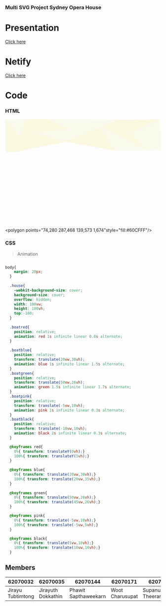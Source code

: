 ### Multi SVG Project Sydney Opera House

# Presentation
[Click here](https://youtu.be/NQkaTZed058)

# Netify
[Click here](https://youtu.be/NQkaTZed058)

# Code
### HTML

<!DOCTYPE html>
<html lang="en">
<head>
  <meta charset="UTF-8">
  <meta name="viewport" content="width=device-width, initial-scale=1.0">
  <link rel="stylesheet" href="style.css" />
  <title>Sydney Opera House</title>
</head>
<body>
  <svg class="house" viewbox="0 0 1200 800"> 
   <!--  sky-->
   <g id="sky" mode="day" onclick="changemode('night')">
    <polygon points="2,254 75,253 112,146 1,5" style="fill:#FAF9E0"/> <!--  sky1-->
    <polygon points="1,5 112,146 166,3" style="fill:#F9F9EC"/> <!--  sky2-->
    <polygon points="164,3 332,2 225,107 73,253" style="fill:#FAF9E0"/><!--  sky3-->
    <polygon points="225,107 466,175 71,254" style="fill:#FAF9E0"/><!--  sky4-->
    <polygon points="225,107 466,175 493,72" style="fill:#F9F9EC"/><!--  sky5-->
    <polygon points="332,2 225,107 493,72" style="fill:#FAF9E0"/><!--  sky6-->
    <polygon points="332,2 493,72 733,63 868,5" style="fill:#F9F9EC"/><!--  sky7-->
    <polygon points="466,175 733,63 840,242" style="fill:#FAF9E0"/><!--  sky8-->
    <polygon points="466,175 493,72 733,63" style="fill:#F9F9EC"/><!--  sky9-->
    <polygon points="733,63 870,5 1094,241" style="fill:#FAF9E0"/><!--  sky10-->
    <polygon points="733,63 840,242 1092,241" style="fill:#F9F9EC"/><!--  sky11-->
    <polygon points="868,5 974,113 1194,3" style="fill:#FAF9E0"/><!--  sky12-->
    <polygon points="1194,3 974,113 1092,241 1199,239" style="fill:#F9F9EC"/><!--  sky13-->
  </g>

  <!--  ocean-->
  <polygon points="2,254 75,253 74,280" style="fill:#00A2E8"/><!--  ocean1-->
  <polygon points="2,254 74,280 1,674" style="fill:#99D9EA"/><!--  ocean2-->
  <polygon points="74,280 287,468 139,573 1,674"style="fill:#60CFFF"/><!--  ocean3-->
  <polygon points="139,573 1,674 369,796" style="fill:#99D9EA"/><!--  ocean4-->
  <polygon points="1,674 369,796 1,798" style="fill:#00A2E8"/><!--  ocean5-->
  <polygon points="287,468 139,573 207,640 412,679" style="fill:#00A2E8"/><!--  ocean6-->
  <polygon points="207,640 412,679 640,720 369,796" style="fill:#73EAFF"/><!--  ocean7-->
  <polygon points="369,796 640,720 783,798" style="fill:#60CFFF"/><!--  ocean8-->
  <polygon points="287,468 412,679 640,720" style="fill:#99D9EA"/><!--  ocean9-->
  <polygon points="640,720 783,798 929,640" style="fill:#00A2E8"/><!--  ocean10-->
  <polygon points="783,798 929,640 1052,717 1200,799" style="fill:#99D9EA"/><!--  ocean11-->
  <polygon points="929,640 1024,525 1052,717"  style="fill:#60CFFF"/><!--  ocean12-->
  <polygon points="1024,525 1052,717 1198,487 1168,476" style="fill:#99D9EA"/><!--  ocean13-->
  <polygon points="1198,487 1052,717 1200,799" style="fill:#60CFFF"/><!--  ocean14-->
  <polygon points="1071,438 1198,487 1199,239" style="fill:#73EAFF"/><!--  ocean15-->
  <polygon points="1092,237 1199,239 1071,438 1026,294" style="fill:#73EAFF"/><!--  ocean16-->
  <polygon points="1026,294 921,378 1071,438" style="fill:#99D9EA"/><!--  ocean17-->
  <polygon points="1096,237 840,242 755,504 921,378" style="fill:#00A2E8"/><!--  ocean18-->
  <polygon points="755,504 921,378 1168,476 1024,525" style="fill:#73EAFF"/><!--  ocean19--> 
  

  <!--   กรอบฐานข้าง+หน้า -->
  <polygon points="75,253 77,280 326,494 322,459" style="fill:#bdb7a9"/>
  <polygon points="322,459 347, 528 384,578 381,616 346,564 326,494" style="fill:#bdb6ac"/>
  <polygon points="384,578 381,616 527,690 528,651" style="fill:#bdb6ac"/>
  <polygon points="528,651 635,676 635,718 524,690" style="fill:#bdb7ab"/>
  <polygon points="635,676 635,718 797,698 797,656" style="fill:#bdb6ac"/>
  <polygon points="797,698 797,656 925,603 926,641" style="fill:#c4bdb5"/>
  <polygon points="925,603 926,641 1007,579 1006,543" style="fill:#cec8bc"/>
  <polygon points="1007,579 1006,543 1022,493 1021,525" style="fill:#d8d5cc"/>
  <polygon points="1022,493 1021,525 1077,503 1081,471" style="fill:#c7c1b5"/>
  
  
  <!--   ฐานหลัง -->
  <polygon points="75,253 466,177 467,203 454,221 435,224 345,221 353,231 366,238 269,255 237,263 243,282 297,336 241,349 221,360 213,369" style="fill:#f3efe3"/>
  <polygon points="466,177 957,383 710,581 350,470 318,372" style="fill:#f3efe3"/>
  <polygon points="634,239 714,393 827,251 802,198 622,160" style="fill:#f3efe3"/>
  <polygon points="371,206 174,268 459,495 928,489" style="fill:#f3efe3"/>
  
  
  <!--   โดมเล็กซ้าย -->
  <polygon points="454,221 435,224 345,221 353,231 366,238 414,232 438,240" style="fill:#c3bcb4"/>
  <polygon points="385,236 367,238 269,255 345,326 241,349 315,413 331,410 332,398 289,371 274,347 354,346 354,326 357,308 360,279" style="fill:#f7f1e5"/>
  <polygon points="269,255 237,263 317,332 345,326" style="fill:#aca69a"/>
  <polygon points="237,263 243,282 299,336 317,332" style="fill:#b2aba1"/>
  <polygon points="354,326 357,308 360,279 385,236 406,255 417,273 397,315 382,370 369,355" style="fill:#c9cac5"/>
  <polygon points="354,326 369,355 359,376 354,346" style="fill:#adaea6"/>
  <polygon points="385,236 406,255 417,273 438,240 414,232" style="fill:#f6eee3"/>
  <polygon points="221,360 213,369 322,459 347,528 384,578 432,602 538,575 430,588 321,443" style="fill:#a49d93"/>
  <polygon points="432,602 538,575 565,570 617,553 643,543 667,530 667,490 724,507 733,509 757,514 774,514 779,519 801,519 858,504 912,476 918,474 949,450 975,417 972,410 971,397 960,394 960,389 960,383 1068,431 1081,471 1022,493 1006,543 925,603 797,656 635,676 528,651" style="fill:#f8f2e6"/>
  <polygon points="565,570 565,540 594,519 595,560" style="fill:#bab4a4"/>
  <polygon points="594,519 644,503 643,491 667,490 667,530 643,543 617,553 595,560" style="fill:#c5beae"/>
  <polygon points="643,491 644,503 597,518 626,499" style="fill:#a69d96"/>
  <polygon points="597,518 626,499 468,534 469,544" style="fill:#99928c"/>
  <polygon points="432,529 433,536 468,534 626,499 625,493" style="fill:#918d82"/>
  <polygon points="626,499 625,493 638,468 660,477 667,490" style="fill:#c3bca9"/>
  <polygon points="638,468 625,493 432,529 433,536 468,534 469,544 594,519 565,540 565,570 538,575 430,588 327,451 221,360 241,349 315,413 331,410 332,398 289,371 274,347 354,346 359,376 364,380 373,402 370,426 368,443 373,460 384,462 395,472 395,479 400,481 410,482 440,497 456,498 462,509" style="fill:#b2aea5"/>
  <polygon points="462,509 458,501 492,498 522,494 545,491 568,485 592,480 610,475 634,466 654,456 654,459 638,468 569,493 524,502" style="fill:#867f75"/>
  <polygon points="654,459 660,477 638,468" style="fill:#d8d2c2"/>
  <polygon points="440,497 453,471 474,455 477,465 471,466 455,493 462,509 457,501" style="fill:#626258"/>
  <polygon points="471,466 477,465 486,485 470,485 461,481" style="fill:#8e8e86"/>
  <polygon points="461,481 470,485 486,485 492,498 458,501 455,493" style="fill:#b5b6ae"/>
  <polygon points="492,498 522,494 510,475 496,483 496,483 486,485" style="fill:#b6af9f"/>
  <polygon points="510,475 496,483 486,485 477,465 505,466" style="fill:#7f7b70"/>
  <polygon points="505,466 477,465 474,455 509,432 525,420 527,450 505,453" style="fill:#80796f"/>
  <polygon points="505,453 529,450 532,463 527,467 505,466" style="fill:#868580"/>
  <polygon points="505,466 510,475 527,467" style="fill:#7d8079"/>
  <polygon points="510,475 527,467 532,463 545,491 522,494" style="fill:#b2b3ab"/>
  <polygon points="529,450 532,463 555,449" style="fill:#868276"/>
  <polygon points="555,449 532,463 564,473" style="fill:#989488"/>
  <polygon points="532,463 564,473 568,485 545,491" style="fill:#a8a292"/>
  <polygon points="555,449 564,473 580,458 574,442" style="fill:#b8baaf"/>
  <polygon points="580,458 564,473 568,485 592,480" style="fill:#b7b9ae"/>
  <polygon points="525,420 527,450 555,449 555,404" style="fill:#8b8b83"/>
  <polygon points="555,404 555,449 574,442 577,402" style="fill:#868277"/>
  <polygon points="577,402 574,442 590,438 591,408" style="fill:#868580"/>
  <polygon points="590,438 574,442 580,458 594,447" style="fill:#b3b09f"/>
  <polygon points="594,447 580,458 592,480 610,475" style="fill:#b3ad9f"/>
  <polygon points="590,438 594,447 614,436" style="fill:#b5b5ab"/>
  <polygon points="594,447 614,436 634,466 610,475" style="fill:#b8b9b1"/>
  <polygon points="614,436 634,466 654,456 646,449" style="fill:#bcb6a6"/>
  <polygon points="614,436 646,449 638,439 617,428" style="fill:#f9f3e3"/>
  <polygon points="591,408 617,428 614,436 590,438" style="fill:#6e6a5e"/>
  <polygon points="555,404 543,378 525,365 548,370 568,381 617,428" style="fill:#fefffd"/>
  <polygon points="543,378 504,378 502,403 525,420 555,404" style="fill:#e0e1db"/>
  <polygon points="502,403 525,420 507,433" style="fill:#d2d3cd"/>
  <polygon points="502,403 504,378 482,396" style="fill:#d3d4cf"/>
  <polygon points="504,378 525,365 543,378" style="fill:#ddded8"/>
  <polygon points="440,497 453,471 507,433 502,403 482,396 484,383 453,423" style="fill:#c7c8c3"/>
  <polygon points="484,383 482,396 525,365 510,366" style="fill:#aeb4a8"/>
  <polygon points="440,497 410,482 418,448 443,420 453,423" style="fill:#b0aca1"/>
  <polygon points="443,420 463,402 477,371 509,364 530,359 548,370 510,366 484,383 453,423" style="fill:#8e8f87"/>
  <polygon points="477,371 463,402 443,420 457,385" style="fill:#919187"/>
  <polygon points="418,448 432,413 457,385 443,420" style="fill:#868a7c"/>
  <polygon points="432,413 429,403 418,448" style="fill:#435f50"/>
  <polygon points="432,413 429,403 448,368 457,385" style="fill:#587d6c"/>
  <polygon points="448,368 457,385 477,371 470,338" style="fill:#346754"/>
  <polygon points="477,371 502,347 507,306 470,338" style="fill:#65907d"/>
  <polygon points="477,371 502,347 530,359 509,364" style="fill:#959387"/>
  <polygon points="507,306 502,347 530,359 543,322" style="fill:#41775f"/>
  <polygon points="530,359 543,322 562,343 548,370" style="fill:#608a76"/>
  <polygon points="562,343 548,370 568,381 577,369" style="fill:#386e56"/>
  <polygon points="568,381 577,369 597,409" style="fill:#949182"/>
  <polygon points="507,306 543,322 562,343 577,369 597,409 599,405 599,405 583,365 570,340 557,327 545,317 514,301" style="fill:#939184"/>
  <polygon points="617,428 597,409 599,405 583,365 574,349 550,321 514,301 515,283 536,296 552,305 568,321 579,336 586,349 597,369" style="fill:#ccc6ba"/> 
  <polygon points="514,301 470,338 448,368 429,403 418,448 410,482 400,481 405,437 416,411 436,371 452,345 466,327 515,283" style="fill:#b2b2a6"/> 
  <polygon points="400,481 395,479 397,421 405,393 421,362 430,349 451,318 476,298 493,285 515,283 466,327 452,345 436,371 416,411 405,437" style="fill:#a0a295"/> 
  <polygon points="395,472 384,462 387,420 397,420 397,445" style="fill:#898480"/> 
  <polygon points="387,420 397,421 405,393 421,362 430,349 451,318 493,285 470,283 447,298 416,331" style="fill:#919187"/> 
  <polygon points="470,283 447,298 447,259 472,224" style="fill:#386c56"/> 
  <polygon points="472,224 470,283 486,289 492,285 493,245" style="fill:#638c7a"/> 
  <polygon points="493,245 492,285 515,283" style="fill:#3f6f57"/> 
  <polygon points="481,210 472,224 493,245 515,283 536,296 508,241" style="fill:#8a887b"/> 
  <polygon points="484,192 512,224 521,239 551,304 552,305 536,296 508,241 481,210" style="fill:#cac8b9"/> 
  <polygon points="447,259 447,298 416,331 414,325" style="fill:#577968"/> 
  <polygon points="416,331 414,325 414,335" style="fill:#31523f"/> 
  <polygon points="383,462 373,460 368,443 373,402 364,380 382,370 397,315 417,273 438,240 454,221 467,203 484,192 481,210 472,224 447,259 421,311 414,325 416,331 387,420 395,472" style="fill:#aba79b"/> 
  <polygon points="369,355 359,376 373,402 382,370" style="fill:#aba79b"/> 
  
  
  
  
  <!--   ฝาโดมขวา -->
  <!-----------back phawit----------->
  <polygon points="493,72 511,80 495,113 481,98 " style="fill:#d8d9d3"/>
  <polygon points="511,80 530,100 515,134 495,113 " style="fill:#dce2d8"/>
  <polygon points="530,100 547,128 533,163 515,134 " style="fill:#e5e6e0"/>
  <polygon points="481,98 495,113 487,148 473,132 " style="fill:#c4c6c1"/>
  <polygon points="467,201 473,132 487,148" style="fill:#c4c6c1"/>
  <polygon points="467,201 480,155 478,190" style="fill:#d2d3cd"/>
  <polygon points="487,148 509,157 515,134 495,113" style="fill:#cbccc6"/>
  <polygon points="515,134 509,157 533,163" style="fill:#d4d5cf"/>
  <polygon points="489,194 478,190 487,148 509,157" style="fill:#d4d5cf"/>
  <polygon points="487,148 533,163 513,224 489,194" style="fill:#d4d5cf"/>
  <polygon points="467,201 480,155 478,190 487,148" style="fill:#d2d3cd"/>
  <polygon points="547,128 561,182 533,163 " style="fill:#e4e5df"/>
  <polygon points="513,224 549,252 561,182 533,163" style="fill:#d4d5cf"/>
  <polygon points="530,100 547,128 554,126" style="fill:#fcffff"/>
  <polygon points="547,128 554,126 576,173 561,182 " style="fill:#fcffff"/>
  <polygon points="561,182 576,173 606,183 587,206 " style="fill:#cfceca"/>
  <polygon points="595,215 609,185 606,183 587,206 " style="fill:#9a9488"/>
  <polygon points="561,182 587,206 595,215 593,226 549,252  " style="fill:#cecec6"/>
  <polygon points="727,62 667,100 698,110" style="fill:#cbcac5"/>
  
  <polygon points="621,161 667,100 698,110 677,174" style="fill:#cbcac5"/>
  <polygon points=" 677,174 621,161 609,185 595,215 593,226 641,238 677,174" style="fill:#cbcac5"/>
  <polygon points="593,226 641,238 616,321 581,301" style="fill:#cbcac5"/>
  <polygon points="593,226 549,252 513,224 554,300 581,301" style="fill:#bcb8ad"/>
  <polygon points="605,393 578,331 581,301 616,321" style="fill:#cbcac5"/>
  <polygon points="577,319 554,300 578,331" style="fill:#989687"/>
  <polygon points="581,301 554,300 578,331" style="fill:#b7b5a9"/>
  
  <polygon points="727,62 727,83 704,116 698,110 " style="fill:#cdcbbc"/>
  <polygon points="698,110 704,116 677,179 666,174 " style="fill:#cdc7bb"/>
  <polygon points=" 677,179 666,174 641,238 651,241" style="fill:#bbb9aa"/>
  <polygon points="641,238 651,241 628,310 616,321 " style="fill:#b3b1a2"/>
  <polygon points="616,321 628,310 612,395 605,393  " style="fill:#918e7f"/>
  
  
  <polygon points="727,83 704,116 717,145 738,113 " style="fill:#8d8b7c"/>
  <polygon points="717,145 738,113 754,167 725,184 " style="fill:#8d8b7c"/>
  <polygon points="727,62 727,83 738,113 746,101" style="fill:#cdcbbc"/>
  <polygon points="738,113 746,101 761,161 754,167 " style="fill:#cdcbbc"/>
  <polygon points="713,129 707,184  716,191 725,184 717,145" style="fill:#366c54"/>
  <polygon points="704,116 694,140 713,129 " style="fill:#5c8370"/>
  <polygon points="694,140 713,129 707,184 692,175 " style="fill:#5c8370"/>
  <polygon points="670,193 694,140 692,175 " style="fill:#5c8370"/>
  
  <polygon points="707,184  716,191 706,203 692,175 " style="fill:#e9e7d8"/>
  <polygon points="692,175 670,193 706,203 " style="fill:#bfbdae"/>
  <polygon points="670,193 706,203 672,252 " style="fill:#d0cfbb"/>
  <polygon points="651,241 672,252 670,193 " style="fill:#9d9e8e"/>
  <polygon points="651,241 672,252 655,275 646,258 " style="fill:#b6b3a4"/>
  
  <polygon points="670,193 694,140 692,175 " style="fill:#5c8370"/>
  <polygon points="670,193 694,140 692,175 " style="fill:#5c8370"/>
  <polygon points="670,193 694,140 692,175 " style="fill:#5c8370"/>
  
  
  
  <!--   โดมกลางขวา -->
  <polygon points="665,405 610,395 620,340 660,340" style="fill:#9c9688"/>
  <polygon points="680,410 665,405 660,340 695,360" style="fill:#b5b5a9"/>
  <polygon points="660,340 620,340 645,260 655,275 675,250" style="fill:#a09d8e"/>
  <polygon points="660,340 695,360 725,290 740,255 715,245 675,250" style="fill:#c4c5bf"/>
  <polygon points="740,255 715,245 675,250 705,215 720,190 750,190 760,215" style="fill:#cecfc9"/>
  <polygon points="760,215 795,180 800,160 765,160 750,190" style="fill:#ddded9"/>
  <polygon points="750,190 765,160 735,175 720,190" style="fill:#bec0b5"/>
  <polygon points="795,180 800,160 825,190 840,220 845,255 " style="fill:#e7ddd3"/>
  <polygon points="795,180 790,190 805,205 815,230 820,250 835,250 845,255" style="fill:#999a8c"/>
  <polygon points="725,290 740,250 740,270" style="fill:#4a785e"/>
  <polygon points="740,250 740,270 770,240 760,215" style="fill:#699284"/>
  <polygon points="770,240 785,250 805,210 790,190 760,215" style="fill:#437b60"/>
  <polygon points="785,250 800,255 815,230 810,205 " style="fill:#699284"/>
  <polygon points="800,255 815,230 820,250" style="fill:#437b60"/>
  <!--  BANKโดมขวา  -->
  <polygon points="681,408 705,416 705,366" style="fill:#A0A495"/>
  <polygon points="681,408 695,362 705,366" style="fill:#A0A495"/>
  <polygon points="705,416 705,366 747,364 747,411" style="fill:#999385"/>
  <polygon points="747,364 747,411 761,412" style="fill:#B6B7A9"/>
  <polygon points="747,364 784,381 761,412" style="fill:#BABBAC"/>
  <polygon points="761,412 784,381 803,364 804,370 808,401 808,408" style="fill:#656357"/>
  <polygon points="804,370 808,401 823,408 850,401" style="fill:#BFBFB5"/>
  <polygon points="808,401 808,408 833,415 823,408" style="fill:#767467"/>
  <polygon points="833,415 823,408 876,394 887,399" style="fill:#7B7B71"/>
  <polygon points="804,370 837,369 876,394 850,401" style="fill:#BAB3A3"/>
  <polygon points="837,369 876,394 889,387 863,347" style="fill:#B8BAAF"/>
  <polygon points="887,399 876,394 909,376" style="fill:#666253"/>
  <polygon points="863,347 889,387 909,376 888,336" style="fill:#ACA698"/>
  <polygon points="909,376 888,336 892,334 924,371 " style="fill:#C5C6BE"/>
  <polygon points="892,334 924,371 940,358 899,329" style="fill:#C0BAAA"/>
  <polygon points=" 899,329 940,358 952,348" style="fill:#C5C6BE"/>
  <polygon points="899,329 952,348 952,348" style="fill:#C0BAAA"/>
  <polygon points="899,329 908,329 962,338 952,348" style="fill:#C3C1AF"/>
  <polygon points="803,364 804,370 837,369 839,348 817,352" style="fill:#7E7A71"/>
  <polygon points="839,348 817,352 869,303 863,347" style="fill:#7E7A6E"/>
  <polygon points="839,348 837,369 863,347" style="fill:#898884"/>
  <polygon points="869,303 887,310 888,336 863,347" style="fill:#8C8C82"/>
  <polygon points="869,303 887,310 902,281" style="fill:#8C8980"/>
  <polygon points="887,310 902,281 908,329" style="fill:#8B8C84"/>
  <polygon points="887,310 888,336 892,334 899,329 908,329" style="fill:#A9A798"/>
  <polygon points="902,281 908,329 913,288 " style="fill:#878173"/>
  <polygon points="695,362 705,366 725,333 726,290" style="fill:#A0A495"/>
  <polygon points="705,366 725,333 747,364" style="fill:#C5C6BE"/>
  <polygon points="725,333 750,333 747,364" style="fill:#B2B3AD"/>
  <polygon points="785,354 755,327 750,333 747,364" style="fill:#BABBB5"/>
  <polygon points="747,364 784,381 785,354" style="fill:#BABBB5"/>
  <polygon points="784,381 785,354 817,352 804,370" style="fill:#C7C8C3"/>
  <polygon points="817,352 811,324 844,324" style="fill:#D1D2CC"/>
  <polygon points="755,327 785,354 817,352 811,324" style="fill:#D1D2CC"/>
  <polygon points="844,324 829,298 869,303" style="fill:#E4E5DF"/>
  <polygon points="829,298 869,303 902,281 862,258" style="fill:#F3F4EE"/>
  <polygon points="829,298 862,258 802,270" style="fill:#E8E9E3"/>
  <polygon points="862,258 802,270 824,253 838,254" style="fill:#F3F4EE"/>
  <polygon points="802,270 829,298 786,296" style="fill:#DCDDD7"/>
  <polygon points="786,296 829,298 844,325 811,324" style="fill:#DCDDD7"/>
  <polygon points="786,296 811,324 755,327" style="fill:#B8B9B3"/>
  <polygon points="784,254 806,252 824,253 802,270 764,279" style="fill:#B3B8B1"/>
  <polygon points="764,279 802,270 786,296" style="fill:#B9BCB5"/>
  <polygon points="764,279 744,304 758,303 786,296" style="fill:#A2ACA1"/>
  <polygon points="744,304 758,303 750,333" style="fill:#B4BAB0"/>
  <polygon points="758,303 755,327 786,296" style="fill:#BDBEB8"/>
  <polygon points="758,303 750,333 755,327" style="fill:#BDBEB8"/>
  <polygon points="744,304 750,333 725,333" style="fill:#B4B9B2"/>
  <polygon points="726,290 745,268 744,304 725,333" style="fill:#BDBBAE"/>
  <polygon points="745,268 764,279 744,304" style="fill:#989A8C"/>
  <polygon points="745,268 768,240 784,254 764,279" style="fill:#C4BEB0"/>
  <!-- END BANK   -->
  
  <!--   บันได -->
  <polygon points="802,524 780,520 775,515 754,520 666,500 620,435 660,460 " style="fill:#aaa498"/>
  <polygon points="802,524 870,510 930,470 960,454 980,420 802,513" style="fill:#c8c3b0"/>
  <polygon points="802,514 870,500 930,460 960,440 980,410 930,450 920,460 830,500 802,506" style="fill:#e2dbc9"/>
  <polygon points="802,524 660,460, 653,453 640,440 615,430 680,420 707,425 780,430 777,454 785,460 785,475 790,480 785,490 800,495 800,510" style="fill:#a49e90"/>
  <polygon points="800,495 800,510 890,475 940,445 975,415 970,400 930,435 885,465 " style="fill:#bdb5aa"/>
  <polygon points="800,495 885,465  930,435 970,400 972,410 971,397 960,393 785,490" style="fill:#d2cbb8"/>
  <polygon points="785,490 845,465 900,435 960,393 965,405 960,390 790,480" style="fill:#b6b0a0"/>
  <polygon points="790,480 825,465 890,435 960,393 960,390 959,381 785,475" style="fill:#d3cdbd"/>
  <polygon points="785,475 805,465 870,435 959,381 955,370 780,460" style="fill:#9a918a"/>
  <polygon points="780,460 785,465 850,435 955,370 945,365 777,454" style="fill:#dbd3c8"/>
  <polygon points="777,454 765,465 830,435 945,365 940,360 780,430" style="fill:#a29c90"/>
  <polygon points="805,420 777,454  680,420 615,430 610,395 620,395 670,405 685,410" style="fill:#e8e4d8"/>
  
  <!--   เรือ -->
  <g class="boatred">
    <polygon points="171,438 144,492, 169 500" style="fill:#fb8fff"/>
    <polygon points="144,492 184,504 177,512 " style="fill:#C35814"/>
    <polygon points="184,504 204,518 201,523 192,522 177,512 " style="fill:#AD2D04"/>
    <polygon points="204,518 201,523 168,522 " style="fill:#742D01"/>
    <polygon points="201,523 168,522 168,528 194,530 " style="fill:#898989"/>
    <polygon points="194,530 168,528 168,532" style="fill:#838383"/>
    <polygon points="168,522 131,510 138,516 168,528" style="fill:#898989"/>
    <polygon points="138,516 145,522 168,532 168,528" style="fill:#838383"/>
    <polygon points="143 490 130,505 131,510 141,511 142,505 152,498" style="fill:#B54F04"/>
    <polygon points="152,498 175,505 165,514 142,505" style="fill:#B54F04"/>
    <polygon points="175,505 177,512 166,519 165 514" style="fill:#A5A5A5"/>
    <polygon points="142,505 141,511 166,519 165,514  " style="fill:#A5A5A5"/>
    <polygon points="177,512 181,512 192,522 166,520" style="fill:#A5A5A5"/>
  </g>
  
  <g class="boatblue">
    <polygon points="171,438 144,492, 169 500" style="fill:#42fcff"/>
    <polygon points="144,492 184,504 177,512 " style="fill:#C35814"/>
    <polygon points="184,504 204,518 201,523 192,522 177,512 " style="fill:#AD2D04"/>
    <polygon points="204,518 201,523 168,522 " style="fill:#742D01"/>
    <polygon points="201,523 168,522 168,528 194,530 " style="fill:#898989"/>
    <polygon points="194,530 168,528 168,532" style="fill:#838383"/>
    <polygon points="168,522 131,510 138,516 168,528" style="fill:#898989"/>
    <polygon points="138,516 145,522 168,532 168,528" style="fill:#838383"/>
    <polygon points="143 490 130,505 131,510 141,511 142,505 152,498" style="fill:#B54F04"/>
    <polygon points="152,498 175,505 165,514 142,505" style="fill:#B54F04"/>
    <polygon points="175,505 177,512 166,519 165 514" style="fill:#A5A5A5"/>
    <polygon points="142,505 141,511 166,519 165,514  " style="fill:#A5A5A5"/>
    <polygon points="177,512 181,512 192,522 166,520" style="fill:#A5A5A5"/>
  </g>
  
  <g class="boatgreen">
    <polygon points="171,438 144,492, 169 500" style="fill:#75ff7c"/>
    <polygon points="144,492 184,504 177,512 " style="fill:#C35814"/>
    <polygon points="184,504 204,518 201,523 192,522 177,512 " style="fill:#AD2D04"/>
    <polygon points="204,518 201,523 168,522 " style="fill:#742D01"/>
    <polygon points="201,523 168,522 168,528 194,530 " style="fill:#898989"/>
    <polygon points="194,530 168,528 168,532" style="fill:#838383"/>
    <polygon points="168,522 131,510 138,516 168,528" style="fill:#898989"/>
    <polygon points="138,516 145,522 168,532 168,528" style="fill:#838383"/>
    <polygon points="143 490 130,505 131,510 141,511 142,505 152,498" style="fill:#B54F04"/>
    <polygon points="152,498 175,505 165,514 142,505" style="fill:#B54F04"/>
    <polygon points="175,505 177,512 166,519 165 514" style="fill:#A5A5A5"/>
    <polygon points="142,505 141,511 166,519 165,514  " style="fill:#A5A5A5"/>
    <polygon points="177,512 181,512 192,522 166,520" style="fill:#A5A5A5"/>
  </g>

  <g class="boatpink">
    <polygon points="171,438 144,492, 169 500" style="fill:pink"/>
    <polygon points="144,492 184,504 177,512 " style="fill:#C35814"/>
    <polygon points="184,504 204,518 201,523 192,522 177,512 " style="fill:#AD2D04"/>
    <polygon points="204,518 201,523 168,522 " style="fill:#742D01"/>
    <polygon points="201,523 168,522 168,528 194,530 " style="fill:#898989"/>
    <polygon points="194,530 168,528 168,532" style="fill:#838383"/>
    <polygon points="168,522 131,510 138,516 168,528" style="fill:#898989"/>
    <polygon points="138,516 145,522 168,532 168,528" style="fill:#838383"/>
    <polygon points="143 490 130,505 131,510 141,511 142,505 152,498" style="fill:#B54F04"/>
    <polygon points="152,498 175,505 165,514 142,505" style="fill:#B54F04"/>
    <polygon points="175,505 177,512 166,519 165 514" style="fill:#A5A5A5"/>
    <polygon points="142,505 141,511 166,519 165,514  " style="fill:#A5A5A5"/>
    <polygon points="177,512 181,512 192,522 166,520" style="fill:#A5A5A5"/>
  </g>

  <g class="boatblack">
    <polygon points="171,438 144,492, 169 500" style="fill:black"/>
    <polygon points="144,492 184,504 177,512 " style="fill:#C35814"/>
    <polygon points="184,504 204,518 201,523 192,522 177,512 " style="fill:#AD2D04"/>
    <polygon points="204,518 201,523 168,522 " style="fill:#742D01"/>
    <polygon points="201,523 168,522 168,528 194,530 " style="fill:#898989"/>
    <polygon points="194,530 168,528 168,532" style="fill:#838383"/>
    <polygon points="168,522 131,510 138,516 168,528" style="fill:#898989"/>
    <polygon points="138,516 145,522 168,532 168,528" style="fill:#838383"/>
    <polygon points="143 490 130,505 131,510 141,511 142,505 152,498" style="fill:#B54F04"/>
    <polygon points="152,498 175,505 165,514 142,505" style="fill:#B54F04"/>
    <polygon points="175,505 177,512 166,519 165 514" style="fill:#A5A5A5"/>
    <polygon points="142,505 141,511 166,519 165,514  " style="fill:#A5A5A5"/>
    <polygon points="177,512 181,512 192,522 166,520" style="fill:#A5A5A5"/>
  </g>

</svg>     
</body>
</html>

### CSS
> Animation
```css

body{
    margin: 20px;
  }
  
  .house{
    -webkit-background-size: cover;
    background-size: cover;
    overflow: hidden;
    width: 100vw;
    height: 100vh;
    top:-100;
  }
  
  .boatred{
    position: relative;
    animation: red 1s infinite linear 0.8s alternate;
  }
  
  .boatblue{
    position: relative;
    transform: translate(20vw,30vh);
    animation: blue 1s infinite linear 1.5s alternate;
  }
  .boatgreen{
    position: relative;
    transform: translate(50vw,26vh);
    animation: green 1.5s infinite linear 1.7s alternate;
  }
  .boatpink{
    position: relative;
    transform: translate(-5vw,10vh);
    animation: pink 1s infinite linear 0.3s alternate;
  }
  .boatblack{
    position: relative;
    transform: translate(-10vw,10vh);
    animation: black 2s infinite linear 0.3s alternate;
  }

  @keyframes red{
    0%{ transform: translateY(0vh);}
    100%{ transform: translateY(5vh);}
  }
  
  @keyframes blue{
    0%{ transform: translate(20vw,30vh);}
    100%{ transform: translate(20vw,35vh);}
  }
  
  @keyframes green{
    0%{ transform: translate(50vw,26vh);}
    100%{ transform: translate(45vw,26vh);}
  }

  @keyframes pink{
    0%{ transform: translate(-5vw,10vh);}
    100%{ transform: translate(-5vw,5vh);}
  }

  @keyframes black{
    0%{ transform: translate(5vw,10vh);}
    100%{ transform: translate(10vw,10vh);}
  } 
```
## Members

  
  | 62070032 | 62070035 | 62070144 | 62070171 | 62070185 |
  | --- | --- | --- | --- | --- |
  | Jirayu Tubtimtong | Jirayuth Dokkathin | Phawit Sapthaweekarn | Woot Charusupat | Supanut Theeraraktrakul |
  
